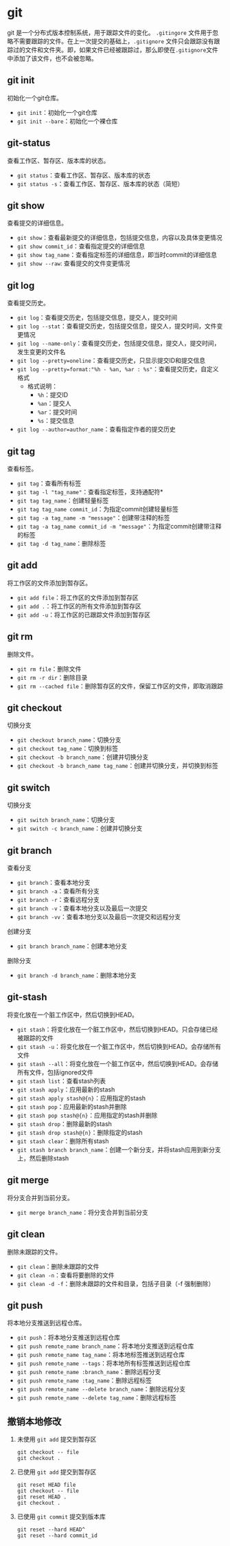 # git

git 是一个分布式版本控制系统，用于跟踪文件的变化。
`.gitingore` 文件用于忽略不需要跟踪的文件。在上一次提交的基础上，`.gitignore` 文件只会跟踪没有跟踪过的文件和文件夹。即，如果文件已经被跟踪过，那么即使在`.gitignore`文件中添加了该文件，也不会被忽略。

## git init

初始化一个git仓库。

- `git init`：初始化一个git仓库
- `git init --bare`：初始化一个裸仓库

## git-status

查看工作区、暂存区、版本库的状态。

- `git status`：查看工作区、暂存区、版本库的状态
- `git status -s`：查看工作区、暂存区、版本库的状态（简短）

## git show

查看提交的详细信息。

- `git show`：查看最新提交的详细信息，包括提交信息，内容以及具体变更情况
- `git show commit_id`：查看指定提交的详细信息
- `git show tag_name`：查看指定标签的详细信息，即当时commit的详细信息
- `git show --raw`: 查看提交的文件变更情况

## git log

查看提交历史。

- `git log`：查看提交历史，包括提交信息，提交人，提交时间
- `git log --stat`：查看提交历史，包括提交信息，提交人，提交时间，文件变更情况
- `git log --name-only`：查看提交历史，包括提交信息，提交人，提交时间，发生变更的文件名
- `git log --pretty=oneline`：查看提交历史，只显示提交ID和提交信息
- `git log --pretty=format:"%h - %an, %ar : %s"`：查看提交历史，自定义格式
  - 格式说明：
    - `%h`：提交ID
    - `%an`：提交人
    - `%ar`：提交时间
    - `%s`：提交信息
- `git log --author=author_name`：查看指定作者的提交历史

## git tag

查看标签。

- `git tag`：查看所有标签
- `git tag -l "tag_name"`：查看指定标签，支持通配符*
- `git tag tag_name`：创建轻量标签
- `git tag tag_name commit_id`：为指定commit创建轻量标签
- `git tag -a tag_name -m "message"`：创建带注释的标签
- `git tag -a tag_name commit_id -m "message"`：为指定commit创建带注释的标签
- `git tag -d tag_name`：删除标签

## git add

将工作区的文件添加到暂存区。

- `git add file`：将工作区的文件添加到暂存区
- `git add .`：将工作区的所有文件添加到暂存区
- `git add -u`：将工作区的已跟踪文件添加到暂存区

## git rm

删除文件。

- `git rm file`：删除文件
- `git rm -r dir`：删除目录
- `git rm --cached file`：删除暂存区的文件，保留工作区的文件，即取消跟踪

## git checkout

切换分支

- `git checkout branch_name`：切换分支
- `git checkout tag_name`：切换到标签
- `git checkout -b branch_name`：创建并切换分支
- `git checkout -b branch_name tag_name`：创建并切换分支，并切换到标签

## git switch

切换分支

- `git switch branch_name`：切换分支
- `git switch -c branch_name`：创建并切换分支

## git branch

查看分支

- `git branch`：查看本地分支
- `git branch -a`：查看所有分支
- `git branch -r`：查看远程分支
- `git branch -v`：查看本地分支以及最后一次提交
- `git branch -vv`：查看本地分支以及最后一次提交和远程分支

创建分支

- `git branch branch_name`：创建本地分支

删除分支

- `git branch -d branch_name`：删除本地分支

## git-stash

将变化放在一个脏工作区中，然后切换到HEAD。

- `git stash`：将变化放在一个脏工作区中，然后切换到HEAD。只会存储已经被跟踪的文件
- `git stash -u`：将变化放在一个脏工作区中，然后切换到HEAD。会存储所有文件
- `git stash --all`：将变化放在一个脏工作区中，然后切换到HEAD。会存储所有文件，包括ignored文件
- `git stash list`：查看stash列表
- `git stash apply`：应用最新的stash
- `git stash apply stash@{n}`：应用指定的stash
- `git stash pop`：应用最新的stash并删除
- `git stash pop stash@{n}`：应用指定的stash并删除
- `git stash drop`：删除最新的stash
- `git stash drop stash@{n}`：删除指定的stash
- `git stash clear`：删除所有stash
- `git stash branch branch_name`：创建一个新分支，并将stash应用到新分支上，然后删除stash

## git merge

将分支合并到当前分支。

- `git merge branch_name`：将分支合并到当前分支

## git clean

删除未跟踪的文件。

- `git clean`：删除未跟踪的文件
- `git clean -n`：查看将要删除的文件
- `git clean -d -f`：删除未跟踪的文件和目录，包括子目录（-f 强制删除）

## git push

将本地分支推送到远程仓库。

- `git push`：将本地分支推送到远程仓库
- `git push remote_name branch_name`：将本地分支推送到远程仓库
- `git push remote_name tag_name`：将本地标签推送到远程仓库
- `git push remote_name --tags`：将本地所有标签推送到远程仓库
- `git push remote_name :branch_name`：删除远程分支
- `git push remote_name :tag_name`：删除远程标签
- `git push remote_name --delete branch_name`：删除远程分支
- `git push remote_name --delete tag_name`：删除远程标签

## 撤销本地修改

1. 未使用 `git add` 提交到暂存区

    ```shell
    git checkout -- file
    git checkout .
    ```

2. 已使用 `git add` 提交到暂存区

    ```shell
    git reset HEAD file
    git checkout -- file
    git reset HEAD .
    git checkout .
    ```

3. 已使用 `git commit` 提交到版本库

    ```shell
    git reset --hard HEAD^
    git reset --hard commit_id
    ```

